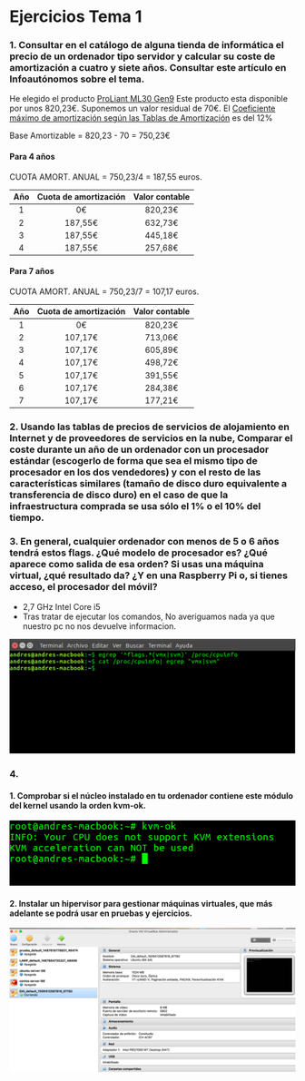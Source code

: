 # Ejercicios Tema 1


### 1. Consultar en el catálogo de alguna tienda de informática el precio de un ordenador tipo servidor y calcular su coste de amortización a cuatro y siete años. Consultar este artículo en Infoautónomos sobre el tema.

He elegido el producto [ProLiant ML30 Gen9](https://www.mercadoactual.es/hp-servidor-proliant-hp-ml30-gen9-procesador-intel-xeon-e3.html?colabG=2&gclid=CjwKCAjw3rfOBRBJEiwAam-GsKBGlWOfqVCAEDO0Ul8a2Yu1QFeZTksD51Q5RimvqWsYheLfqbt2ahoC4KUQAvD_BwE)
Este producto esta disponible por unos 820,23€. Suponemos un valor residual de 70€.
El [Coeficiente máximo de amortización según las Tablas de Amortización](http://www.agenciatributaria.es/AEAT.internet/Inicio/_Segmentos_/Empresas_y_profesionales/Empresarios_individuales_y_profesionales/Rendimientos_de_actividades_economicas_en_el_IRPF/Regimenes_para_determinar_el_rendimiento_de_las_actividades_economicas/Estimacion_Directa_Simplificada.shtml) es del 12%

Base Amortizable = 820,23 - 70 = 750,23€


#### Para 4 años


CUOTA AMORT. ANUAL = 750,23/4 = 187,55 euros.



| Año  | Cuota de amortización  | Valor contable  |
|:----:|:-----------------------:|:------:|
|1     |0€                       |820,23€ |
|2     |187,55€                  |632,73€ |
|3     |187,55€                  |445,18€ |
|4     |187,55€                  |257,68€ |     


#### Para 7 años


CUOTA AMORT. ANUAL = 750,23/7 = 107,17 euros.



| Año  | Cuota de amortización  | Valor contable  |
|:----:|:-----------------------:|:------:|
|1     |0€                       |820,23€ |
|2     |107,17€                  |713,06€ |
|3     |107,17€                  |605,89€ |
|4     |107,17€                  |498,72€ |     
|5     |107,17€                  |391,55€ |    
|6     |107,17€                  |284,38€ |    
|7     |107,17€                  |177,21€ |    

### 2. Usando las tablas de precios de servicios de alojamiento en Internet y de proveedores de servicios en la nube, Comparar el coste durante un año de un ordenador con un procesador estándar (escogerlo de forma que sea el mismo tipo de procesador en los dos vendedores) y con el resto de las características similares (tamaño de disco duro equivalente a transferencia de disco duro) en el caso de que la infraestructura comprada se usa sólo el 1% o el 10% del tiempo.



### 3. En general, cualquier ordenador con menos de 5 o 6 años tendrá estos flags. ¿Qué modelo de procesador es? ¿Qué aparece como salida de esa orden? Si usas una máquina virtual, ¿qué resultado da? ¿Y en una Raspberry Pi o, si tienes acceso, el procesador del móvil?
* 2,7 GHz Intel Core i5
* Tras tratar de ejecutar los comandos, No averiguamos nada ya que nuestro pc no nos devuelve informacion.

![c1](https://github.com/Maverick94/EjerciciosIV/blob/master/tema1/img/C1.png)


### 4.
#### 1. Comprobar si el núcleo instalado en tu ordenador contiene este módulo del kernel usando la orden kvm-ok.
![c2](https://github.com/Maverick94/EjerciciosIV/blob/master/tema1/img/C2.png)

#### 2. Instalar un hipervisor para gestionar máquinas virtuales, que más adelante se podrá usar en pruebas y ejercicios.
![c3](https://github.com/Maverick94/EjerciciosIV/blob/master/tema1/img/C3.png)
